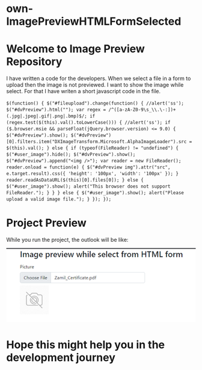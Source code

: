 # own-ImagePreviewHTMLFormSelected

# Welcome to Image Preview Repository

I have written a code for the developers. When we select a file in a form to upload then the image is not previewed. I want to show the image while select. For that I have writen a short javascript code in the file.

``
$(function() {
			$("#fileupload").change(function() {
				//alert('ss');
				$("#dvPreview").html("");
				var regex = /^([a-zA-Z0-9\s_\\.\-:])+(.jpg|.jpeg|.gif|.png|.bmp)$/;
				if (regex.test($(this).val().toLowerCase())) {
					//alert('ss');
					if ($.browser.msie && parseFloat(jQuery.browser.version) <= 9.0) {
						$("#dvPreview").show();
						$("#dvPreview")[0].filters.item("DXImageTransform.Microsoft.AlphaImageLoader").src =
							$(this).val();
					} else {
						if (typeof(FileReader) != "undefined") {
							$("#user_image").hide();
							$("#dvPreview").show();
							$("#dvPreview").append("<img />");
							var reader = new FileReader();
							reader.onload = function(e) {
								$("#dvPreview img").attr("src", e.target.result).css({
									'height': '100px',
									'width': '100px'
								});
							}
							reader.readAsDataURL($(this)[0].files[0]);
						} else {
							$("#user_image").show();
							alert("This browser does not support FileReader.");
						}
					}
				} else {
					$("#user_image").show();
					alert("Please upload a valid image file.");
				}
			});
		});
``

# Project Preview

While you run the project, the outlook will be like:

![Project Preview!](preview.png "Project Preview")

# Hope this might help you in the development journey
